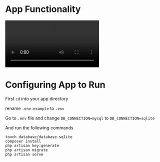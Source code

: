 # App Functionality
![Gif](functionality.mp4)

# Configuring App to Run

First `cd` into your app directory

rename `.env.example` to `.env`

Go to `.env` file and change `DB_CONNECTION=mysql` to `DB_CONNECTION=sqlite`



And run the following commands

```
touch database/database.sqlite
composer install
php artisan key:generate
php artisan migrate
php artisan serve
```

